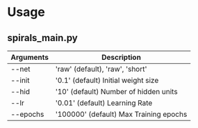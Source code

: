 # Usage

## spirals_main.py

| Arguments | Description |
| ----------- | ----------- |
| --net | 'raw' (default), 'raw', 'short' |
| --init | '0.1' (default) Initial weight size |
| --hid | '10' (default) Number of hidden units |
| --lr | '0.01' (default) Learning Rate |
| --epochs | '100000' (default) Max Training epochs |
